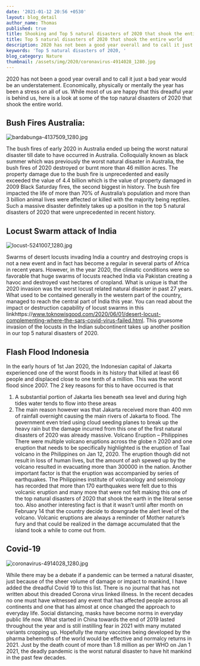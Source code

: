 ```yaml
---
date: '2021-01-12 20:56 +0530'
layout: blog_detail
author_name: Thomas
published: true
title: Shooking and Top 5 natural disasters of 2020 that shook the entire world
title: Top 5 natural disasters of 2020 that shook the entire world
description: 2020 has not been a good year overall and to call it just a bad year ...
keywords: 'Top 5 natural disasters of 2020, '
blog_category: Nature
thumbnail: /assets/img/2020/coronavirus-4914028_1280.jpg
---
```

2020 has not been a good year overall and to call it just a bad year would be an understatement. Economically, physically or mentally the year has been a stress on all of us. While most of us are happy that this dreadful year is behind us, here is a look at some of the top natural disasters of 2020 that shook the entire world.

## Bush Fires Australia:
![bardabunga-4137509_1280.jpg]({{site.baseurl}}/assets/img/2020/bardabunga-4137509_1280.jpg)

The bush fires of early 2020 in Australia ended up being the worst natural disaster till date to have occurred in Australia. Colloquially known as black summer which was previously the worst natural disaster in Australia, the bush fires of 2020 destroyed or burnt more than 46 million acres. The property damage due to the bush fire is unprecedented and easily exceeded the value of 4.4 billion which is the value of property damaged in 2009 Black Saturday fires, the second biggest in history. The bush fire impacted the life of more than 70% of Australia’s population and more than 3 billion animal lives were affected or killed with the majority being reptiles. Such a massive disaster definitely takes up a position in the top 5 natural disasters of 2020 that were unprecedented in recent history.

## Locust Swarm attack of India
![locust-5241007_1280.jpg]({{site.baseurl}}/assets/img/2020/locust-5241007_1280.jpg)

Swarms of desert locusts invading India a country and destroying crops is not a new event and in fact has become a regular in several parts of Africa in recent years. However, in the year 2020, the climatic conditions were so favorable that huge swarms of locusts reached India via Pakistan creating a havoc and destroyed vast hectares of cropland. What is unique is that the 2020 invasion was the worst locust related natural disaster in past 27 years. What used to be contained generally in the western part of the country, managed to reach the central part of India this year. You can read about the impact or destruction capability of locust swarms in this linkhttps://www.toknowisgood.com/2020/06/01/desert-locust-complementing-where-the-sars-covid-virus-failed.html. This gruesome invasion of the locusts in the Indian subcontinent takes up another position in our top 5 natural disasters of 2020.

## Flash Flood Indonesia
In the early hours of 1st Jan 2020, the Indonesian capital of Jakarta experienced one of the worst floods in its history that killed at least 66 people and displaced close to one tenth of a million. This was the worst flood since 2007. The 2 key reasons for this to have occurred is that 
1)	A substantial portion of Jakarta lies beneath sea level and during high tides water tends to flow into these areas
2)	The main reason however was that Jakarta received more than 400 mm of rainfall overnight causing the main rivers of Jakarta to flood.
The government even tried using cloud seeding planes to break up the heavy rain but the damage incurred from this one of the first natural disasters of 2020 was already massive.
Volcano Eruption – Philippines
There were multiple volcano eruptions across the globe n 2020 and one eruption that needs to be specifically highlighted is the eruption of Taal volcano in the Philippines on Jan 12, 2020. The eruption though did not result in loss of human lives, but the amount of ash spewed up by the volcano resulted in evacuating more than 300000 in the nation. Another important factor is that the eruption was accompanied by series of earthquakes. The Philippines institute of volcanology and seismology has recorded that more than 170 earthquakes were felt due to this volcanic eruption and many more that were not felt making this one of the top natural disasters of 2020 that shook the earth in the literal sense too. Also another interesting fact is that it wasn’t until after month on February 14 that the country decide to downgrade the alert level of the volcano. Volcanic eruptions are always a reminder of Mother nature’s fury and that could be realized in the damage accumulated that the island took a while to come out from.

## Covid-19
![coronavirus-4914028_1280.jpg]({{site.baseurl}}/assets/img/2020/coronavirus-4914028_1280.jpg)

While there may be a debate if a pandemic can be termed a natural disaster, just because of the sheer volume of damage or impact to mankind, I have added the dreadful Covid 19 to this list. There is no journal that has not written about this dreaded Corona virus linked illness. In the recent decades no one must have witnessed any event that has affected people across all continents and one that has almost at once changed the approach to everyday life. Social distancing, masks have become norms in everyday public life now. What started in China towards the end of 2019 lasted throughout the year and is still instilling fear in 2021 with many mutated variants cropping up. Hopefully the many vaccines being developed by the pharma behemoths of the world would be effective and normalcy returns in 2021. Just by the death count of more than 1.8 million as per WHO on Jan 1 2021, the deadly pandemic is the worst natural disaster to have hit mankind in the past few decades.

